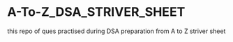 # A-To-Z_DSA_STRIVER_SHEET
this repo of ques practised during DSA preparation from  A to Z striver sheet
